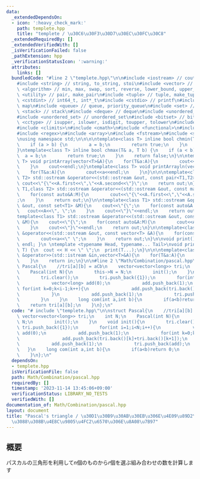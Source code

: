 ```yaml
---
data:
  _extendedDependsOn:
  - icon: ':heavy_check_mark:'
    path: templete.hpp
    title: "templete / \u30C6\u30F3\u30D7\u30EC\u30FC\u30C8"
  _extendedRequiredBy: []
  _extendedVerifiedWith: []
  _isVerificationFailed: false
  _pathExtension: hpp
  _verificationStatusIcon: ':warning:'
  attributes:
    links: []
  bundledCode: "#line 2 \"templete.hpp\"\n\n#include <iostream> // cout, endl, cin\n\
    #include <string> // string, to_string, stoi\n#include <vector> // vector\n#include\
    \ <algorithm> // min, max, swap, sort, reverse, lower_bound, upper_bound\n#include\
    \ <utility> // pair, make_pair\n#include <tuple> // tuple, make_tuple\n#include\
    \ <cstdint> // int64_t, int*_t\n#include <cstdio> // printf\n#include <map> //\
    \ map\n#include <queue> // queue, priority_queue\n#include <set> // set\n#include\
    \ <stack> // stack\n#include <deque> // deque\n#include <unordered_map> // unordered_map\n\
    #include <unordered_set> // unordered_set\n#include <bitset> // bitset\n#include\
    \ <cctype> // isupper, islower, isdigit, toupper, tolower\n#include <iomanip>\n\
    #include <climits>\n#include <cmath>\n#include <functional>\n#include <numeric>\n\
    #include <regex>\n#include <array>\n#include <fstream>\n#include <sstream>\n\n\
    \nusing namespace std;\n\n\n\ntemplate<class T> inline bool chmin(T& a, T b) {\n\
    \    if (a > b) {\n        a = b;\n        return true;\n    }\n    return false;\n\
    }\ntemplate<class T> inline bool chmax(T& a, T b) {\n    if (a < b) {\n      \
    \  a = b;\n        return true;\n    }\n    return false;\n}\n\ntemplate<class\
    \ T> void printArray(vector<T>&A){\n    for(T&a:A){\n        cout<<a<<\" \";\n\
    \    }\n    cout<<endl;\n}\ntemplate<class T> void printArrayln(vector<T>&A){\n\
    \    for(T&a:A){\n        cout<<a<<endl;\n    }\n}\n\n\ntemplate<class T1,class\
    \ T2> std::ostream &operator<<(std::ostream &out, const pair<T1,T2> &A){\n   \
    \ cout<<\"{\"<<A.first<<\",\"<<A.second<<\"}\";\n    return out;\n}\n\ntemplate<class\
    \ T1,class T2> std::ostream &operator<<(std::ostream &out, const map<T1,T2> &M){\n\
    \    for(const auto&A:M){\n        cout<<\"{\"<<A.first<<\",\"<<A.second<<\"}\"\
    ;\n    }\n    return out;\n}\n\ntemplate<class T1> std::ostream &operator<<(std::ostream\
    \ &out, const set<T1> &M){\n    cout<<\"{\";\n    for(const auto&A:M){\n     \
    \   cout<<A<<\", \";\n    }\n    cout<<\"}\"<<endl;\n    return out;\n}\n\n\n\
    template<class T1> std::ostream &operator<<(std::ostream &out, const multiset<T1>\
    \ &M){\n    cout<<\"{\";\n    for(const auto&A:M){\n        cout<<A<<\", \";\n\
    \    }\n    cout<<\"}\"<<endl;\n    return out;\n}\n\ntemplate<class T> std::ostream\
    \ &operator<<(std::ostream &out, const vector<T> &A){\n    for(const T &a:A){\n\
    \        cout<<a<<\" \";\n    }\n    return out;\n}\n\nvoid print() { cout <<\
    \ endl; }\n \ntemplate <typename Head, typename... Tail>\nvoid print(Head H, Tail...\
    \ T) {\n  cout << H << \" \";\n  print(T...);\n}\n\n\ntemplate<class T> std::istream\
    \ &operator>>(std::istream &in,vector<T>&A){\n    for(T&a:A){\n        std::cin>>a;\n\
    \    }\n    return in;\n}\n\n#line 2 \"Math/Combination/pascal.hpp\"\n\nstruct\
    \ Pascal{\n    //tri[a][b] = aCb\n    vector<vector<long>> tri;\n    int N;\n\
    \    Pascal(int N){\n        this->N = N;\n        init();\n    }\n    void init(){\n\
    \        tri.clear();\n        tri.push_back({1});\n        for(int i=1;i<N;i++){\n\
    \            vector<long> add(0);\n            add.push_back(1);\n           \
    \ for(int k=0;k<i-1;k++){\n                add.push_back(tri.back()[k]+tri.back()[k+1]);\n\
    \            }\n            add.push_back(1);\n            tri.push_back(add);\n\
    \        }\n    }\n    long com(int a,int b){\n        if(a<b)return 0;\n    \
    \    return tri[a][b];\n    }\n};\n"
  code: "# include \"templete.hpp\"\n\nstruct Pascal{\n    //tri[a][b] = aCb\n   \
    \ vector<vector<long>> tri;\n    int N;\n    Pascal(int N){\n        this->N =\
    \ N;\n        init();\n    }\n    void init(){\n        tri.clear();\n       \
    \ tri.push_back({1});\n        for(int i=1;i<N;i++){\n            vector<long>\
    \ add(0);\n            add.push_back(1);\n            for(int k=0;k<i-1;k++){\n\
    \                add.push_back(tri.back()[k]+tri.back()[k+1]);\n            }\n\
    \            add.push_back(1);\n            tri.push_back(add);\n        }\n \
    \   }\n    long com(int a,int b){\n        if(a<b)return 0;\n        return tri[a][b];\n\
    \    }\n};\n"
  dependsOn:
  - templete.hpp
  isVerificationFile: false
  path: Math/Combination/pascal.hpp
  requiredBy: []
  timestamp: '2023-11-14 13:45:06+09:00'
  verificationStatus: LIBRARY_NO_TESTS
  verifiedWith: []
documentation_of: Math/Combination/pascal.hpp
layout: document
title: "Pascal's triangle / \u30D1\u30B9\u30AB\u30EB\u306E\u4E09\u89D2\u5F62\u306B\
  \u3088\u308B\u4E8C\u9805\u4FC2\u6570\u306E\u8A08\u7B97"
---
```


## 概要
パスカルの三角形を利用して$n$個のものから$r$個を選ぶ組み合わせの数を計算します
